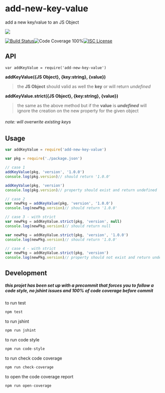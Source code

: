 # add-new-key-value

add a new key/value to an JS Object

<a href="https://nodei.co/npm/add-new-key-value/"><img src="https://nodei.co/npm/add-new-key-value.png?downloads=true"></a>

[![Build Status](https://img.shields.io/badge/build-passing-brightgreen.svg?style=flat-square)](https://travis-ci.org/joaquimserafim/add-new-key-value)![Code Coverage 100%](https://img.shields.io/badge/code%20coverage-100%25-green.svg?style=flat-square)[![ISC License](https://img.shields.io/badge/license-ISC-blue.svg?style=flat-square)](https://github.com/joaquimserafim/add-new-key-value/blob/master/LICENSE)

## API
`var addKeyValue = require('add-new-key-value')`

**addKeyValue({JS Object}, {key:string}, {value})**
>the **JS Object** should valid as well the **key** or will return *undefined*


**addKeyValue.strict({JS Object}, {key:string}, {value})**
>the same as the above method but if the **value** is ***undefined*** will 
>ignore the creation on the new property for the given object


###### note: will overwrite existing keys

## Usage

```js
var addKeyValue = require('add-new-key-value')

var pkg = require('./package.json')

// case 1
addKeyValue(pkg, 'version', '1.0.0')
console.log(pkg.version)// should return '1.0.0'

addKeyValue(pkg, 'version')
console.log(pkg.version)// property should exist and return undefined

// case 2
var newPkg = addKeyValue(pkg, 'version', '1.0.0')
console.log(newPkg.version)// should return '1.0.0'

// case 3 - with strict
var newPkg = addKeyValue.strict(pkg, 'version', null)
console.log(newPkg.version)// should return null

var newPkg = addKeyValue.strict(pkg, 'version', '1.0.0')
console.log(newPkg.version)// should return '1.0.0'

// case 4 - with strict
var newPkg = addKeyValue.strict(pkg, 'version')
console.log(newPkg.version)// property should not exist and return undefined

```


## Development

##### this projet has been set up with a precommit that forces you to follow a code style, no jshint issues and 100% of code coverage before commit


to run test
``` js
npm test
```

to run jshint
``` js
npm run jshint
```

to run code style
``` js
npm run code-style
```

to run check code coverage
``` js
npm run check-coverage
```

to open the code coverage report
``` js
npm run open-coverage
```
